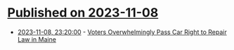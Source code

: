 # [Published on 2023-11-08](index.md)

* [2023-11-08, 23:20:00](https://yro.slashdot.org/story/23/11/08/2159250/voters-overwhelmingly-pass-car-right-to-repair-law-in-maine?utm_source=rss1.0mainlinkanon&utm_medium=feed) - [Voters Overwhelmingly Pass Car Right to Repair Law in Maine](https://yro.slashdot.org/story/23/11/08/2159250/voters-overwhelmingly-pass-car-right-to-repair-law-in-maine?utm_source=rss1.0mainlinkanon&utm_medium=feed)
